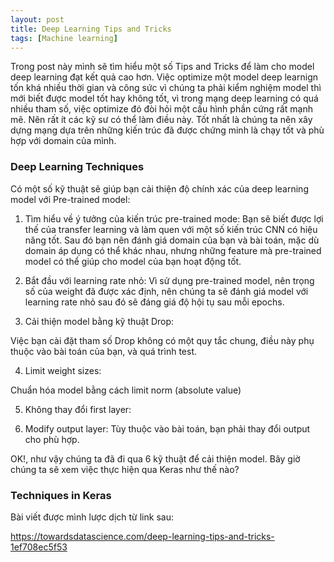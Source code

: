 ```yaml
---
layout: post
title: Deep Learning Tips and Tricks
tags: [Machine learning]
---
```


Trong post này mình sẽ tìm hiểu một số Tips and Tricks để làm cho model deep learning đạt kết quả cao hơn.
Việc optimize một model deep learnign tốn khá nhiều thời gian và công sức vì chúng ta phải kiểm nghiệm model thì mới biết được model tốt hay không tốt, vì trong mạng deep learning có quá nhiều tham số, việc optimize đó đòi hỏi một cấu hình phần cứng rất mạnh mẽ. Nên rất ít các kỹ sư có thể làm điều này. Tốt nhất là chúng ta nên xây dựng mạng dựa trên những kiến trúc đã được chứng minh là chạy tốt và phù hợp với domain của mình. 

### Deep Learning Techniques
Có một số kỹ thuật sẽ giúp bạn cải thiện độ chính xác của deep learning model với Pre-trained model:

1. Tìm hiểu về ý tưởng của kiến trúc pre-trained mode:
Bạn sẽ biết được lợi thế của transfer learning và làm quen với một số kiến trúc CNN có hiệu năng tốt. Sau đó bạn nên đánh giá domain của bạn và bài toán, mặc dù domain áp dụng có thể khác nhau, nhưng những feature mà pre-trained model có thể giúp cho model của bạn hoạt động tốt.

2. Bắt đầu với learning rate nhỏ:
Vì sử dụng pre-trained model, nên trọng số của weight đã được xác định, nên chúng ta sẽ đánh giá model với learning rate nhỏ sau đó sẽ đáng giá độ hội tụ sau mỗi epochs.

3. Cải thiện model bằng kỹ thuật Drop:

Việc bạn cài đặt tham số Drop không có một quy tắc chung, điều này phụ thuộc vào bài toán của bạn, và quá trình test. 

4. Limit weight sizes:

Chuẩn hóa model bằng cách limit norm (absolute value)

5. Không thay đổi first layer:

6. Modify output layer: Tùy thuộc vào bài toán, bạn phải thay đổi output cho phù hợp.

OK!, như vậy chúng ta đã đi qua 6 kỹ thuật để cải thiện model. Bây giờ chúng ta sẽ xem việc thực hiện qua Keras như thế nào?

### Techniques in Keras





Bài viết được mình lược dịch từ link sau:

https://towardsdatascience.com/deep-learning-tips-and-tricks-1ef708ec5f53
